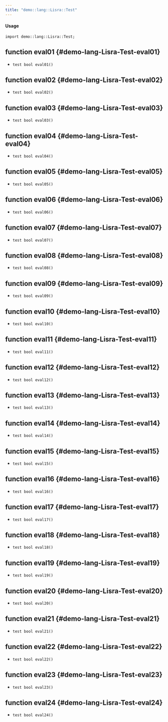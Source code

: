```yaml
---
title: "demo::lang::Lisra::Test"
---
```


#### Usage

`import demo::lang::Lisra::Test;`


## function eval01 {#demo-lang-Lisra-Test-eval01}

* ``test bool eval01()``

## function eval02 {#demo-lang-Lisra-Test-eval02}

* ``test bool eval02()``

## function eval03 {#demo-lang-Lisra-Test-eval03}

* ``test bool eval03()``

## function eval04 {#demo-lang-Lisra-Test-eval04}

* ``test bool eval04()``

## function eval05 {#demo-lang-Lisra-Test-eval05}

* ``test bool eval05()``

## function eval06 {#demo-lang-Lisra-Test-eval06}

* ``test bool eval06()``

## function eval07 {#demo-lang-Lisra-Test-eval07}

* ``test bool eval07()``

## function eval08 {#demo-lang-Lisra-Test-eval08}

* ``test bool eval08()``

## function eval09 {#demo-lang-Lisra-Test-eval09}

* ``test bool eval09()``

## function eval10 {#demo-lang-Lisra-Test-eval10}

* ``test bool eval10()``

## function eval11 {#demo-lang-Lisra-Test-eval11}

* ``test bool eval11()``

## function eval12 {#demo-lang-Lisra-Test-eval12}

* ``test bool eval12()``

## function eval13 {#demo-lang-Lisra-Test-eval13}

* ``test bool eval13()``

## function eval14 {#demo-lang-Lisra-Test-eval14}

* ``test bool eval14()``

## function eval15 {#demo-lang-Lisra-Test-eval15}

* ``test bool eval15()``

## function eval16 {#demo-lang-Lisra-Test-eval16}

* ``test bool eval16()``

## function eval17 {#demo-lang-Lisra-Test-eval17}

* ``test bool eval17()``

## function eval18 {#demo-lang-Lisra-Test-eval18}

* ``test bool eval18()``

## function eval19 {#demo-lang-Lisra-Test-eval19}

* ``test bool eval19()``

## function eval20 {#demo-lang-Lisra-Test-eval20}

* ``test bool eval20()``

## function eval21 {#demo-lang-Lisra-Test-eval21}

* ``test bool eval21()``

## function eval22 {#demo-lang-Lisra-Test-eval22}

* ``test bool eval22()``

## function eval23 {#demo-lang-Lisra-Test-eval23}

* ``test bool eval23()``

## function eval24 {#demo-lang-Lisra-Test-eval24}

* ``test bool eval24()``

